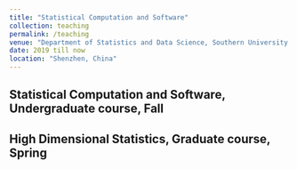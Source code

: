 ```yaml
---
title: "Statistical Computation and Software"
collection: teaching
permalink: /teaching
venue: "Department of Statistics and Data Science, Southern University of Science and Technology"
date: 2019 till now
location: "Shenzhen, China"
---
```



## Statistical Computation and Software, Undergraduate course, Fall
## High Dimensional Statistics, Graduate course, Spring

